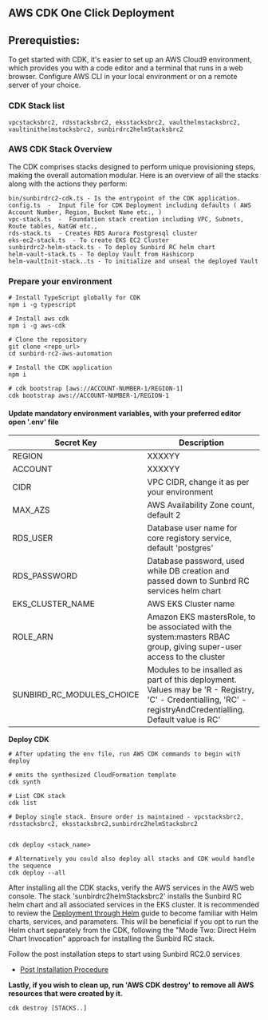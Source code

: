 ## AWS CDK One Click Deployment ##

## Prerequisties:
To get started with CDK, it's easier to set up an AWS Cloud9 environment, which provides you with a code editor and a terminal that runs in a web browser. Configure AWS CLI in your local environment or on a remote server of your choice.

### CDK Stack list
    vpcstacksbrc2, rdsstacksbrc2, eksstacksbrc2, vaulthelmstacksbrc2, vaultinithelmstacksbrc2, sunbirdrc2helmStacksbrc2

### AWS CDK Stack Overview
The CDK comprises stacks designed to perform unique provisioning steps, making the overall automation modular. Here is an overview of all the stacks along with the actions they perform:

    bin/sunbirdrc2-cdk.ts - Is the entrypoint of the CDK application.
    config.ts  -  Input file for CDK Deployment including defaults ( AWS Account Number, Region, Bucket Name etc., )
    vpc-stack.ts  -  Foundation stack creation including VPC, Subnets, Route tables, NatGW etc.,
    rds-stack.ts  - Creates RDS Aurora Postgresql cluster
    eks-ec2-stack.ts  - To create EKS EC2 Cluster    
    sunbirdrc2-helm-stack.ts - To deploy Sunbird RC helm chart
    helm-vault-stack.ts - To deploy Vault from Hashicorp
    helm-vaultInit-stack..ts - To initialize and unseal the deployed Vault


### Prepare your environment
```
# Install TypeScript globally for CDK
npm i -g typescript

# Install aws cdk
npm i -g aws-cdk

# Clone the repository 
git clone <repo_url>
cd sunbird-rc2-aws-automation

# Install the CDK application
npm i

# cdk bootstrap [aws://ACCOUNT-NUMBER-1/REGION-1]
cdk bootstrap aws://ACCOUNT-NUMBER-1/REGION-1
```

#### Update mandatory environment variables, with your preferred editor open '.env' file

   | Secret Key                | Description                                 | 
   | ------------------------- | ------------------------------------------- | 
   | REGION                    | XXXXYY                                      | 
   | ACCOUNT                   | XXXXYY                                      | 
   | CIDR                      | VPC CIDR, change it as per your environment | 
   | MAX_AZS                   | AWS Availability Zone count, default 2      |
   | RDS_USER                  | Database user name for core registory service, default 'postgres'  |
   | RDS_PASSWORD              | Database password, used while DB creation and passed down to Sunbrd RC services helm chart  |
   | EKS_CLUSTER_NAME          | AWS EKS Cluster name                        |
   | ROLE_ARN                  | Amazon EKS mastersRole, to be associated with the system:masters RBAC group, giving super-user access to the cluster  |
   | SUNBIRD_RC_MODULES_CHOICE | Modules to be insalled as part of this deployment. Values may be  'R -     Registry,  'C' - Credentialling, 'RC' - registryAndCredentialling. Default value is RC'    |

**Deploy CDK**
```
# After updating the env file, run AWS CDK commands to begin with deploy

# emits the synthesized CloudFormation template
cdk synth 

# List CDK stack
cdk list

# Deploy single stack. Ensure order is maintained - vpcstacksbrc2, rdsstacksbrc2, eksstacksbrc2,sunbirdrc2helmStacksbrc2


cdk deploy <stack_name>

# Alternatively you could also deploy all stacks and CDK would handle the sequence
cdk deploy --all 
```

After installing all the CDK stacks, verify the AWS services in the AWS web console. The stack 'sunbirdrc2helmStacksbrc2' installs the Sunbird RC helm chart and all associated services in the EKS cluster. It is recommended to review the [Deployment through Helm](02-Deployment-Helm-Sunbirdrc2.md) guide to become familiar with Helm charts, services, and parameters. This will be beneficial if you opt to run the Helm chart separately from the CDK, following the "Mode Two: Direct Helm Chart Invocation" approach for installing the Sunbird RC stack.

Follow the post installation steps to start using Sunbird RC2.0 services

* [Post Installation Procedure](03-Post-Installation-Procedure.md)

**Lastly, if you wish to clean up, run 'AWS CDK destroy' to remove all AWS resources that were created by it.**
```
cdk destroy [STACKS..]
```
